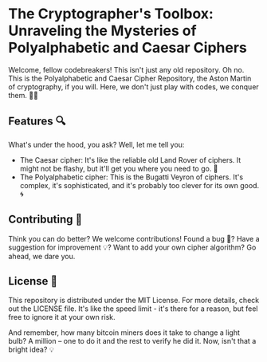 # The Cryptographer's Toolbox: Unraveling the Mysteries of Polyalphabetic and Caesar Ciphers 

Welcome, fellow codebreakers! This isn't just any old repository. Oh no. This is the Polyalphabetic and Caesar Cipher Repository, the Aston Martin of cryptography, if you will. Here, we don't just play with codes, we conquer them. 🕵️‍♀️

## Features 🔍
What's under the hood, you ask? Well, let me tell you:
- The Caesar cipher: It's like the reliable old Land Rover of ciphers. It might not be flashy, but it'll get you where you need to go. 🔱
- The Polyalphabetic cipher: This is the Bugatti Veyron of ciphers. It's complex, it's sophisticated, and it's probably too clever for its own good. 🌀

## Contributing 🤝
Think you can do better? We welcome contributions! Found a bug 🐛? Have a suggestion for improvement 💡? Want to add your own cipher algorithm? Go ahead, we dare you.

## License 📄
This repository is distributed under the MIT License. For more details, check out the LICENSE file. It's like the speed limit - it's there for a reason, but feel free to ignore it at your own risk.

And remember, how many bitcoin miners does it take to change a light bulb? A million – one to do it and the rest to verify he did it. Now, isn't that a bright idea? 💡

